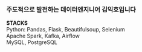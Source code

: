 ### 주도적으로 발전하는 데이터엔지니어 김익호입니다

**STACKS**  
Python: Pandas, Flask, Beautifulsoup, Selenium  
Apache Spark, Kafka, Airflow  
MySQL, PostgreSQL  

